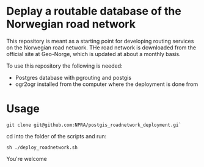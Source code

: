 
# Deplay a routable database of the Norwegian road network

This repository is meant as a starting point for developing routing services on the Norwegian road network. THe road network is downloaded from the official site at Geo-Norge, which is updated at about a monthly basis.

To use this repository the following is needed:
* Postgres database with pgrouting and postgis
* ogr2ogr installed from the computer where the deployment is done from

# Usage

````
git clone git@github.com:NPRA/postgis_roadnetwork_deployment.gi`
````

cd into the folder of the scripts and run:

`````
sh ./deploy_roadnetwork.sh
`````

You're welcome

